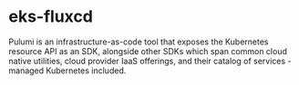 # eks-fluxcd
Pulumi is an infrastructure-as-code tool that exposes the Kubernetes resource API as an SDK, alongside other SDKs which span common cloud native utilities, cloud provider IaaS offerings, and their catalog of services - managed Kubernetes included.

